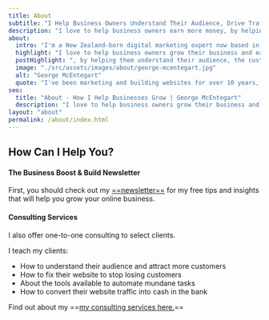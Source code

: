 ```yaml
---
title: About
subtitle: "I Help Business Owners Understand Their Audience, Drive Traffic and Get More Sales"
description: "I love to help business owners earn more money, by helping them understand their audience and drive website traffic."
about:
  intro: "I'm a New Zealand-born digital marketing expert now based in the United Kingdom."
  highlight: "I love to help business owners grow their business and earn more money"
  postHighlight: ", by helping them understand their audience, the customer journey and how to drive traffic."
  image: "./src/assets/images/about/george-mcentegart.jpg"
  alt: "George McEntegart"
  quote: "I've been marketing and building websites for over 10 years, helping hundreds of clients grow their businesses."
seo:
  title: "About - How I Help Businesses Grow | George McEntegart"
  description: "I love to help business owners grow their business and earn more, by helping them understand their audience, the customer journey and how to drive traffic."
layout: "about"
permalink: /about/index.html
---
```



## How Can I Help You?

#### The Business Boost & Build Newsletter

First, you should check out my [==newsletter==](/newsletter) for my free tips and insights that will help you grow your online business.

#### Consulting Services

I also offer one-to-one consulting to select clients.

I teach my clients:

- How to understand their audience and attract more customers
- How to fix their website to stop losing customers
- About the tools available to automate mundane tasks
- How to convert their website traffic into cash in the bank

Find out about my ==[my consulting services here.](/consulting)==